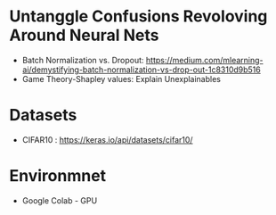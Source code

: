 # Untanggle Confusions Revoloving Around Neural Nets

- Batch Normalization vs. Dropout: https://medium.com/mlearning-ai/demystifying-batch-normalization-vs-drop-out-1c8310d9b516
- Game Theory-Shapley values: Explain Unexplainables

# Datasets 
- CIFAR10 : https://keras.io/api/datasets/cifar10/

# Environmnet
- Google Colab - GPU

